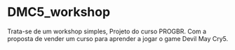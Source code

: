 # DMC5_workshop
Trata-se de um workshop simples, Projeto do curso PROGBR.  Com a proposta de vender um curso para aprender a jogar o game Devil May Cry5. 
